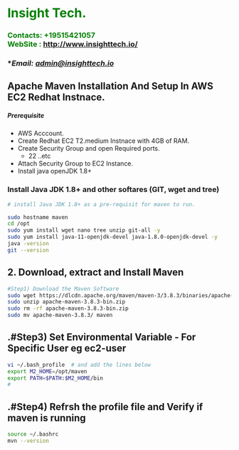 #  **<span style="color:green">Insight Tech.</span>**
### **<span style="color:green">Contacts: +19515421057<br> WebSite : <http://www.insighttech.io/></span>**
### **Email: admin@insighttech.io*



## Apache Maven Installation And Setup In AWS EC2 Redhat Instnace.
##### Prerequisite
+ AWS Acccount.
+ Create Redhat EC2 T2.medium Instnace with 4GB of RAM.
+ Create Security Group and open Required ports.
   + 22 ..etc
+ Attach Security Group to EC2 Instance.
+ Install java openJDK 1.8+

### Install Java JDK 1.8+  and other softares (GIT, wget and tree)

``` sh
# install Java JDK 1.8+ as a pre-requisit for maven to run.

sudo hostname maven
cd /opt
sudo yum install wget nano tree unzip git-all -y
sudo yum install java-11-openjdk-devel java-1.8.0-openjdk-devel -y
java -version
git --version
```

## 2. Download, extract and Install Maven
``` sh
#Step1) Download the Maven Software
sudo wget https://dlcdn.apache.org/maven/maven-3/3.8.3/binaries/apache-maven-3.8.3-bin.zip
sudo unzip apache-maven-3.8.3-bin.zip
sudo rm -rf apache-maven-3.8.3-bin.zip
sudo mv apache-maven-3.8.3/ maven
```
## .#Step3) Set Environmental Variable  - For Specific User eg ec2-user
``` sh
vi ~/.bash_profile  # and add the lines below
export M2_HOME=/opt/maven
export PATH=$PATH:$M2_HOME/bin
#
```
## .#Step4) Refrsh the profile file and Verify if maven is running
```sh
source ~/.bashrc
mvn --version
```

